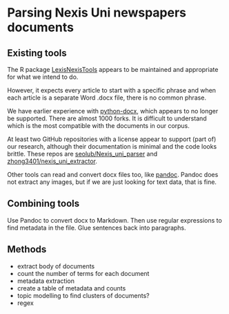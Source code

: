 # Parsing Nexis Uni newspapers documents

## Existing tools

The R package [LexisNexisTools] appears to be maintained and appropriate for
what we intend to do.

However, it expects every article to start with a specific phrase and
when each article is a separate Word .docx file, there is no common phrase.

We have earlier experience with [python-docx], which appears to no longer be
supported.
There are almost 1000 forks. It is difficult to understand which is the most
compatible with the documents in our corpus.

At least two GitHub repositories with a license appear to support (part of) our
research, although their documentation is minimal and the code looks brittle.
These repos are [seolub/Nexis_uni_parser] and [zhong3401/nexis_uni_extractor].

[LexisNexisTools]: https://github.com/JBGruber/LexisNexisTools
[python-docx]: https://github.com/python-openxml/python-docx
[seolub/Nexis_uni_parser]: https://github.com/seolub/Nexis_uni_parser
[zhong3401/nexis_uni_extractor]: https://github.com/zhong3401/nexis_uni_extractor

Other tools can read and convert docx files too, like [pandoc].
Pandoc does not extract any images, but if we are just looking for text data,
that is fine.

[pandoc]: https://pandoc.org

## Combining tools

Use Pandoc to convert docx to Markdown.
Then use regular expressions to find metadata in the file.
Glue sentences back into paragraphs.

## Methods

- extract body of documents
- count the number of terms for each document
- metadata extraction
- create a table of metadata and counts
- topic modelling to find clusters of documents?
- regex
